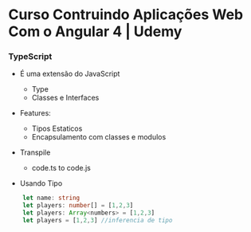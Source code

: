 # Curso Contruindo Aplicações Web Com o Angular 4 | Udemy

### TypeScript

- É uma extensão do JavaScript
    - Type
    - Classes e Interfaces

- Features:
    - Tipos Estaticos
    - Encapsulamento com classes e modulos

- Transpile
    - code.ts to code.js

- Usando Tipo

```typescript
    let name: string
    let players: number[] = [1,2,3]
    let players: Array<numbers> = [1,2,3]
    let players = [1,2,3] //inferencia de tipo
```



